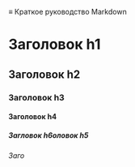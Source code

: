 ≡ Краткое руководство Markdown

# Заголовок h1
## Заголовок h2
### Заголовок h3
#### Заголовок h4
##### Загловок h6оловок h5
###### Заго
